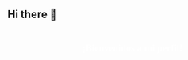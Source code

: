 ## Hi there 👋
<div style="display: flex;justify-content:center">
    <h1 style="color:white; font-size: 2vw;text-align:center;font-family:Georgia, 'Times New Roman', Times, serif">¡Bienvenidos a mi perfil!</h1>
</div>

<!--
**Edgar1007/Edgar1007** is a ✨ _special_ ✨ repository because its `README.md` (this file) appears on your GitHub profile.

Here are some ideas to get you started:

- 🔭 I’m currently working on ...
- 🌱 I’m currently learning ...
- 👯 I’m looking to collaborate on ...
- 🤔 I’m looking for help with ...
- 💬 Ask me about ...
- 📫 How to reach me: ...
- 😄 Pronouns: ...
- ⚡ Fun fact: ...
-->
